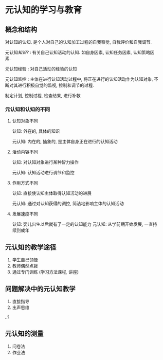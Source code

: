 # 元认知的学习与教育

## 概念和结构

对认知的认知. 是个人对自己的认知加工过程的自我察觉, 自我评价和自我调节.

元认知*知识?*
: 有关自己认知活动的认知. 如自身因素, 认知任务因素, 认知策略因素.

元认知经验
: 对自己活动的经验的认知

元认知监控
: 主体在进行认知活动过程中, 将正在进行的认知活动作为认知对象, 不断对其进行积极自觉的监视, 控制和调节的过程.

  制定计划, 控制过程, 检查结果, 进行补救

### 元认知和认知的不同

1. 认知对象不同
   
   认知: 外在的, 具体的知识

   元认知: 内在的, 抽象的, 是主体自身正在进行的认知活动

1. 活动内容不同

   认知: 对认知对象进行某种智力操作

   元认知: 认知活动进行调节和监控

1. 作用方式不同

   认知: 直接使认知主体取得认知活动的进展

   元认知: 通过对认知获得的调控, 简洁地影响主体的认知活动

1. 发展速度不同

   认知: 婴儿出生以后就有了一定的认知能力
   元认知: 从学前期开始发展, 一直持续到成年

## 元认知的教学途径

1. 学生自己领悟
1. 教师偶然点拨
1. 通过专门训练 (学习方法课程, 讲座)

## 问题解决中的元认知教学

1. 直接指导
1. 出声思维

..?

## 元认知的测量

1. 问卷法
1. 作业法